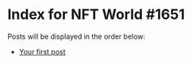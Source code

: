 # Index for NFT World #1651
Posts will be displayed in the order below:

- [Your first post](./001-first.md)

